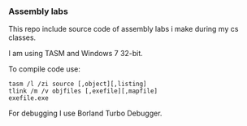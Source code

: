 ### Assembly labs

This repo include source code of assembly labs i make during my cs classes.

I am using TASM and Windows 7 32-bit.

To compile code use:

```
tasm /l /zi source [,object][,listing]
tlink /m /v objfiles [,exefile][,mapfile]
exefile.exe
```

For debugging I use Borland Turbo Debugger.
